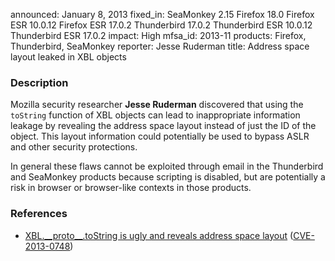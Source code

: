 announced: January 8, 2013
fixed_in: SeaMonkey 2.15
          Firefox 18.0
          Firefox ESR 10.0.12
          Firefox ESR 17.0.2
          Thunderbird 17.0.2
          Thunderbird ESR 10.0.12
          Thunderbird ESR 17.0.2
impact: High
mfsa_id: 2013-11
products: Firefox, Thunderbird, SeaMonkey
reporter: Jesse Ruderman
title: Address space layout leaked in XBL objects

<h3>Description</h3>

<p>Mozilla security researcher <strong>Jesse Ruderman</strong> discovered that using the <code>toString</code> function of XBL objects can lead to inappropriate information leakage by revealing the address space layout instead of just the ID of the object. This layout information could potentially be used to bypass ASLR and other security protections.
</p>

<p class="note">In general these flaws cannot be exploited through email in the Thunderbird and SeaMonkey products because scripting is disabled, but are potentially a risk in browser or browser-like contexts in those products.
</p>


<h3>References</h3>

<ul>
  <li><a href="https://bugzilla.mozilla.org/show_bug.cgi?id=806031">
      XBL.__proto__.toString is ugly and reveals address space layout</a> (<a href="http://cve.mitre.org/cgi-bin/cvename.cgi?name=CVE-2013-0748" class="ex-ref">CVE-2013-0748</a>)</li>
</ul>




